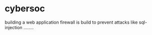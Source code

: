 # cybersoc
building a web application firewall is build to prevent attacks like sql-injection ........
